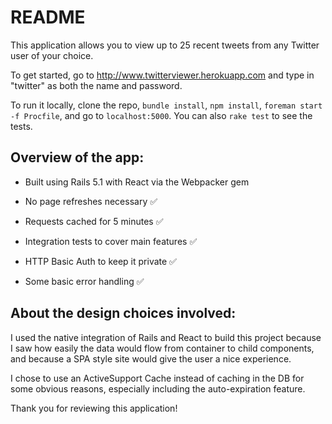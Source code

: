 # README

This application allows you to view up to 25 recent tweets from any Twitter user of your choice.

To get started, go to http://www.twitterviewer.herokuapp.com and type in "twitter" as both the name and password.

To run it locally, clone the repo, `bundle install`, `npm install`, `foreman start -f Procfile`, and go to `localhost:5000`. You can also `rake test` to see the tests.

## Overview of the app:

* Built using Rails 5.1 with React via the Webpacker gem

* No page refreshes necessary ✅

* Requests cached for 5 minutes ✅

* Integration tests to cover main features ✅

* HTTP Basic Auth to keep it private ✅

* Some basic error handling ✅


## About the design choices involved:

I used the native integration of Rails and React to build this project because I saw how easily the data would flow from container to child components, and because a SPA style site would give the user a nice experience.

I chose to use an ActiveSupport Cache instead of caching in the DB for some obvious reasons, especially including the auto-expiration feature.

Thank you for reviewing this application! 
